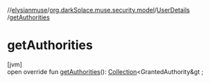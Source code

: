 //[elysianmuse](../../../index.md)/[org.darkSolace.muse.security.model](../index.md)/[UserDetails](index.md)
/[getAuthorities](get-authorities.md)

# getAuthorities

[jvm]\
open override
fun [getAuthorities](get-authorities.md)(): [Collection](https://kotlinlang.org/api/latest/jvm/stdlib/kotlin.collections/-collection/index.html)&lt;GrantedAuthority&gt
;
